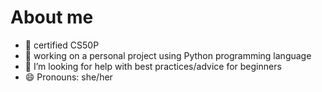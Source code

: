 # About me

- 🔭 certified CS50P
- 🌱 working on a personal project using Python programming language
- 🤔 I’m looking for help with best practices/advice for beginners
- 😄 Pronouns: she/her


